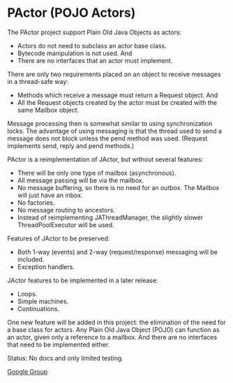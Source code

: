 PActor (POJO Actors)
======

The PActor project support Plain Old Java Objects as actors:
- Actors do not need to subclass an actor base class.
- Bytecode manipulation is not used. And
- There are no interfaces that an actor must implement.

There are only two requirements placed on an object to receive messages in a thread-safe way:
- Methods which receive a message must return a Request object. And
- All the Request objects created by the actor must be created with the same Mailbox object.

Message processing then is somewhat similar to using synchronization locks.
The advantage of using messaging is that the thread used to send a message does not block
unless the pend method was used. (Request implements send, reply and pend methods.)

PActor is a reimplementation of JActor, but without several features:
- There will be only one type of mailbox (asynchronous).
- All message passing will be via the mailbox.
- No message buffering, so there is no need for an outbox. The Mailbox will just have an inbox.
- No factories.
- No message routing to ancestors.
- Instead of reimplementing JAThreadManager, the slightly slower ThreadPoolExecutor will be used.

Features of JActor to be preserved:
- Both 1-way (events) and 2-way (request/response) messaging will be included.
- Exception handlers.

JActor features to be implemented in a later release:
- Loops.
- Simple machines.
- Continuations.

One new feature will be added in this project: the elimination of the need for a base class for actors. 
Any Plain Old Java Object (POJO) can function as an actor, given only a reference to a mailbox.
And there are no interfaces that need to be implemented either.

Status: No docs and only limited testing.

[Google Group](https://groups.google.com/forum/?hl=en&fromgroups#!forum/agilewikidevelopers)
